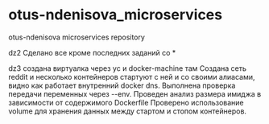 # otus-ndenisova_microservices
otus-ndenisova microservices repository

dz2
Сделано все кроме последних заданий со *


dz3
создана виртуалка через yc и docker-machine там
Создана сеть reddit и несколько контейнеров стартуют с ней и со своими алиасами,
видно как работает внутренний docker dns.
Выполнена проверка передачи переменных через --env.
Проведен анализ размера имиджа в зависимости от содержимого Dockerfile
Проверено использование volume для хранения данных между стартом и стопом контейнеров.
